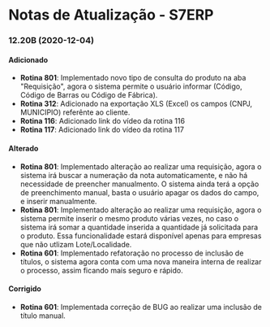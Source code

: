 # Notas de Atualização - S7ERP

### 12.20B (2020-12-04)

#### Adicionado

 * **Rotina 801**: Implementado novo tipo de consulta do produto na aba "Requisição", agora o sistema permite o usuário informar (Código, Código de Barras ou Código de Fábrica).
 * **Rotina 312**: Adicionado na exportação XLS (Excel) os campos (CNPJ, MUNICIPIO) referênte ao cliente.
 * **Rotina 116**: Adicionado link do vídeo da rotina 116
 * **Rotina 117**: Adicionado link do vídeo da rotina 117
 
 #### Alterado
 
 * **Rotina 801**: Implementado alteração ao realizar uma requisição, agora o sistema irá buscar a numeração da nota automaticamente, e não há necessidade de preencher manualmento. O sistema ainda terá a opção de preenchimento manual, basta o usuário apagar os dados do campo, e inserir manualmente.
 * **Rotina 801**: Implementado alteração ao realizar uma requisição, agora o sistema permite inserir o mesmo produto várias vezes, no caso o sistema irá somar a quantidade inserida a quantidade já solicitada para o produto. Essa funcionalidade estará disponível apenas para empresas que não utlizam Lote/Localidade.
 * **Rotina 601**: Implementado refatoração no processo de inclusão de títulos, o sistema agora conta com uma nova maneira interna de realizar o processo, assim ficando mais seguro e rápido.
 
  #### Corrigido
 
 * **Rotina 601**: Implementada correção de BUG ao realizar uma inclusão de título manual. 
